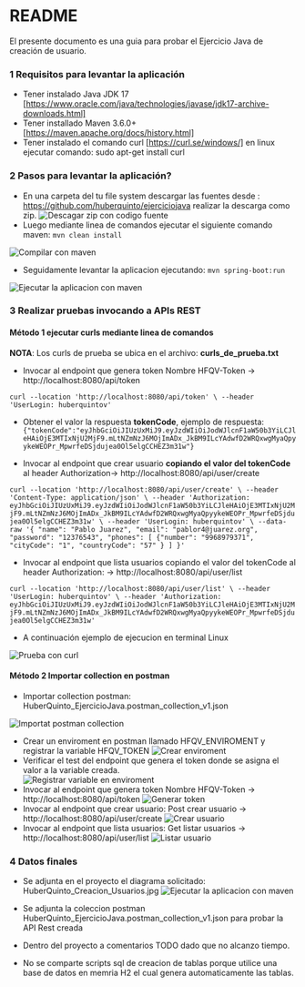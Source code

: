 # README #

El presente documento es una guia para probar el Ejercicio Java de creación de usuario.

### 1 Requisitos para levantar la aplicación ###

* Tener instalado Java JDK 17 [https://www.oracle.com/java/technologies/javase/jdk17-archive-downloads.html]
* Tener installado Maven 3.6.0+ [https://maven.apache.org/docs/history.html]
* Tener instalado el comando curl [https://curl.se/windows/] en linux ejecutar comando: sudo apt-get install curl

### 2 Pasos para levantar la aplicación? ###

* En una carpeta del tu file system descargar las fuentes desde : https://github.com/huberquinto/ejerciciojava
realizar la descarga como zip.
![Descagar zip con codigo fuente](https://github.com/huberquinto/ejerciciojava/blob/main/imagenes/descargar_fuentes.png)
* Luego mediante linea de comandos ejecutar el siguiente comando maven: `mvn clean install`

![Compilar con maven](https://github.com/huberquinto/ejerciciojava/blob/main/imagenes/levantar_proyecto01.png)

* Seguidamente levantar la aplicacion ejecutando: `mvn spring-boot:run`

![Ejecutar la aplicacion con maven](https://github.com/huberquinto/ejerciciojava/blob/main/imagenes/levantar_proyecto02.png)

### 3 Realizar pruebas invocando a APIs REST ###

#### Método 1 ejecutar curls mediante linea de comandos ####
**NOTA**: Los curls de prueba se ubica en el archivo: **curls_de_prueba.txt**
* Invocar al endpoint que genera token Nombre HFQV-Token -> http://localhost:8080/api/token

`curl --location 'http://localhost:8080/api/token' \
--header 'UserLogin: huberquintov'
  `
* Obtener el valor la respuesta **tokenCode**, ejemplo de respuesta:
`{"tokenCode":"eyJhbGciOiJIUzUxMiJ9.eyJzdWIiOiJodWJlcnF1aW50b3YiLCJleHAiOjE3MTIxNjU2MjF9.mLtNZmNzJ6MOjImADx_JkBM9ILcYAdwfD2WRQxwgMyaQpyykeWEOPr_MpwrfeDSjdujea0Ol5elgCCHEZ3m31w"}`

* Invocar al endpoint que crear usuario **copiando el valor del tokenCode** al header Authorization-> http://localhost:8080/api/user/create

`curl --location 'http://localhost:8080/api/user/create' \
--header 'Content-Type: application/json' \
--header 'Authorization: eyJhbGciOiJIUzUxMiJ9.eyJzdWIiOiJodWJlcnF1aW50b3YiLCJleHAiOjE3MTIxNjU2MjF9.mLtNZmNzJ6MOjImADx_JkBM9ILcYAdwfD2WRQxwgMyaQpyykeWEOPr_MpwrfeDSjdujea0Ol5elgCCHEZ3m31w' \
--header 'UserLogin: huberquintov' \
--data-raw '{
    "name": "Pablo Juarez",
    "email": "pablor4@juarez.org",
    "password": "12376543",
    "phones": [
        {"number": "9968979371",
          "cityCode": "1",
          "countryCode": "57"
        }
    ]
}'`

* Invocar al endpoint que lista usuarios copiando el valor del tokenCode al header Authorization: -> http://localhost:8080/api/user/list

`curl --location 'http://localhost:8080/api/user/list' \
--header 'UserLogin: huberquintov' \
--header 'Authorization: eyJhbGciOiJIUzUxMiJ9.eyJzdWIiOiJodWJlcnF1aW50b3YiLCJleHAiOjE3MTIxNjU2MjF9.mLtNZmNzJ6MOjImADx_JkBM9ILcYAdwfD2WRQxwgMyaQpyykeWEOPr_MpwrfeDSjdujea0Ol5elgCCHEZ3m31w'
`
* A continuación ejemplo de ejecucion en terminal Linux

![Prueba con curl](https://github.com/huberquinto/ejerciciojava/blob/main/imagenes/pruebas_curl01.png)

#### Método 2 Importar collection en postman ####

* Importar collection postman: HuberQuinto_EjercicioJava.postman_collection_v1.json

![Importat postman collection](https://github.com/huberquinto/ejerciciojava/blob/main/imagenes/pruebaspostman00.png)

* Crear un enviroment en postman llamado HFQV_ENVIROMENT y registrar la variable HFQV_TOKEN
  ![Crear enviroment](https://github.com/huberquinto/ejerciciojava/blob/main/imagenes/pruebaspostman01_2.png)
* Verificar el test del endpoint que genera el token donde se asigna el valor a la variable creada.   
  ![Registrar variable en enviroment](https://github.com/huberquinto/ejerciciojava/blob/main/imagenes/pruebaspostman01_1.png)
* Invocar al endpoint que genera token Nombre HFQV-Token -> http://localhost:8080/api/token
  ![Generar token](https://github.com/huberquinto/ejerciciojava/blob/main/imagenes/pruebaspostman01.png)
* Invocar al endpoint que crear usuario: Post crear usuario -> http://localhost:8080/api/user/create
  ![Crear usuario](https://github.com/huberquinto/ejerciciojava/blob/main/imagenes/pruebaspostman02.png)
* Invocar al endpoint que lista usuarios: Get listar usuarios -> http://localhost:8080/api/user/list
  ![Listar usuario](https://github.com/huberquinto/ejerciciojava/blob/main/imagenes/pruebaspostman03.png)


### 4 Datos finales ###

* Se adjunta en el proyecto el diagrama solicitado: HuberQuinto_Creacion_Usuarios.jpg
  ![Ejecutar la aplicacion con maven](https://github.com/huberquinto/ejerciciojava/blob/main/imagenes/HuberQuinto_Creacion_Usuarios.jpg)

* Se adjunta la coleccion postman HuberQuinto_EjercicioJava.postman_collection_v1.json para probar la API Rest creada
* Dentro del proyecto a comentarios TODO dado que no alcanzo tiempo.
* No se comparte scripts sql de creacion de tablas porque utilice una base de datos en memria H2 el cual genera automaticamente las tablas.
